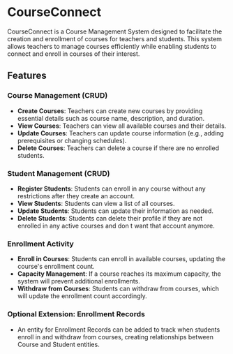 # CourseConnect

CourseConnect is a Course Management System designed to facilitate the creation and enrollment of courses for teachers and students. This system allows teachers to manage courses efficiently while enabling students to connect and enroll in courses of their interest.

## Features

### Course Management (CRUD)
- **Create Courses**: Teachers can create new courses by providing essential details such as course name, description, and duration.
- **View Courses**: Teachers can view all available courses and their details.
- **Update Courses**: Teachers can update course information (e.g., adding prerequisites or changing schedules).
- **Delete Courses**: Teachers can delete a course if there are no enrolled students.
### Student Management (CRUD)
- **Register Students**: Students can enroll in any course without any restrictions after they create an account.
- **View Students**: Students can view a list of all courses.
- **Update Students**: Students can update their information as needed.
- **Delete Students**: Students can delete their profile if they are not enrolled in any active courses and don t want that account anymore.

### Enrollment Activity
- **Enroll in Courses**: Students can enroll in available courses, updating the course's enrollment count.
- **Capacity Management**: If a course reaches its maximum capacity, the system will prevent additional enrollments.
- **Withdraw from Courses**: Students can withdraw from courses, which will update the enrollment count accordingly.

### Optional Extension: Enrollment Records
- An entity for Enrollment Records can be added to track when students enroll in and withdraw from courses, creating relationships between Course and Student entities.

